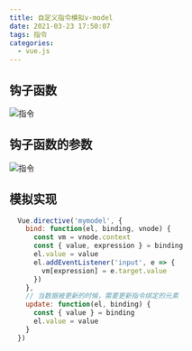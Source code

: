 ```yaml
---
title: 自定义指令模拟v-model
date: 2021-03-23 17:50:07
tags: 指令
categories:
  - vue.js
---
```


## __钩子函数__

![指令](/images/gzhs.png)

## __钩子函数的参数__

![指令](/images/gzcs.png)

## __模拟实现__

```javascript
  Vue.directive('mymodel', {
    bind: function(el, binding, vnode) {
      const vm = vnode.context
      const { value, expression } = binding
      el.value = value
      el.addEventListener('input', e => {
        vm[expression] = e.target.value
      })
    },
    // 当数据被更新的时候，需要更新指令绑定的元素
    update: function(el, binding) {
      const { value } = binding
      el.value = value
    }
  })
```
